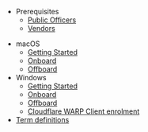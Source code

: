 * Prerequisites
  * [Public Officers](prerequisites-for-onboarding-public-officer-to-seed)
  * [Vendors](prerequisites-for-onboarding-vendors-to-seed)
<!--* SEED onboarding-->
* macOS
  * [Getting Started](seed-pre-onboarding-clean-up-instructions-for-macos)
  * [Onboard](seed-onboarding-instructions-for-macos)
  * [Offboard](seed-offboarding-instructions-for-macos)
  <!--* [Cloudflare WARP Client enrolment](cloudflare-warp-client-enrollment-macos)-->
* Windows  
  * [Getting Started](seed-pre-onboarding-clean-up-instructions-for-windows)
  * [Onboard](seed-onboarding-instructions-windows)
  * [Offboard](seed-offboarding-instructions-for-windows)
  * [Cloudflare WARP Client enrolment](cloudflare-warp-client-enrollment-windows)
* [Term definitions](term-definitions)
